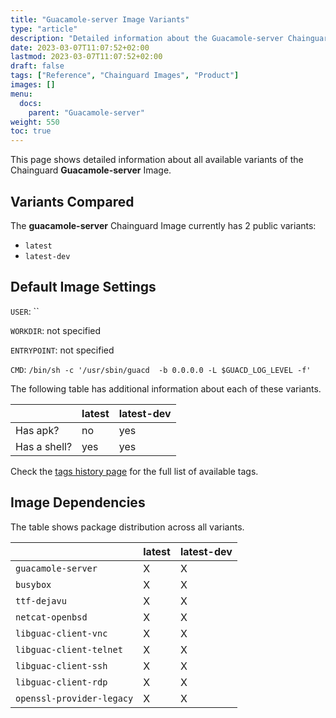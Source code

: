 ```yaml
---
title: "Guacamole-server Image Variants"
type: "article"
description: "Detailed information about the Guacamole-server Chainguard Image variants"
date: 2023-03-07T11:07:52+02:00
lastmod: 2023-03-07T11:07:52+02:00
draft: false
tags: ["Reference", "Chainguard Images", "Product"]
images: []
menu:
  docs:
    parent: "Guacamole-server"
weight: 550
toc: true
---
```


This page shows detailed information about all available variants of the Chainguard **Guacamole-server** Image.

## Variants Compared
The **guacamole-server** Chainguard Image currently has 2 public variants: 

- `latest`
- `latest-dev`

## Default Image Settings
`USER`:		``

`WORKDIR`:	not specified

`ENTRYPOINT`:	not specified

`CMD`:		`/bin/sh -c '/usr/sbin/guacd  -b 0.0.0.0 -L $GUACD_LOG_LEVEL -f'`

The following table has additional information about each of these variants.

|              | latest | latest-dev |
|--------------|--------|------------|
| Has apk?     | no     | yes        |
| Has a shell? | yes    | yes        |

Check the [tags history page](/chainguard/chainguard-images/reference/guacamole-server/tags_history/) for the full list of available tags.
## Image Dependencies
The table shows package distribution across all variants.

|                           | latest | latest-dev |
|---------------------------|--------|------------|
| `guacamole-server`        | X      | X          |
| `busybox`                 | X      | X          |
| `ttf-dejavu`              | X      | X          |
| `netcat-openbsd`          | X      | X          |
| `libguac-client-vnc`      | X      | X          |
| `libguac-client-telnet`   | X      | X          |
| `libguac-client-ssh`      | X      | X          |
| `libguac-client-rdp`      | X      | X          |
| `openssl-provider-legacy` | X      | X          |
